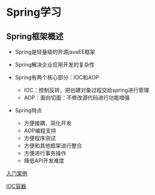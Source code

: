# Spring学习

## Spring框架概述

- Spring是轻量级的开源javaEE框架

- Spring解决企业应用开发的复杂性

- Spring有两个核心部分：IOC和AOP
    - IOC：控制反转，把创建对象过程交给spring进行管理
    - AOP：面向切面：不修改源代码进行功能增强
- Spring特点
    - 方便接耦、简化开发
    - AOP编程支持
    - 方便程序测试
    - 方便和其他框架进行整合
    - 方便进行事务操作
    - 降低API开发难度



[入门案例](./doc/入门案例.md)

[IOC容器](./doc/IOC容器.md)